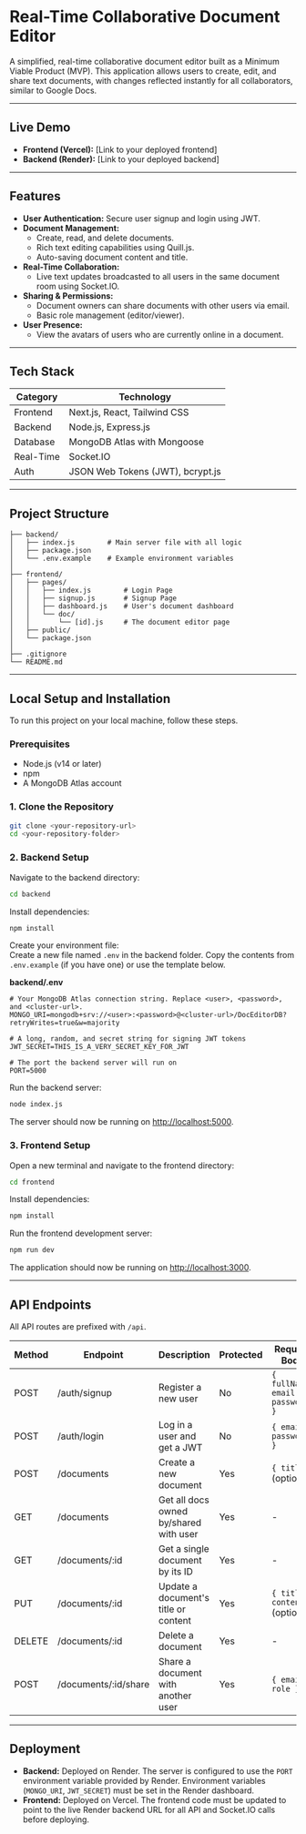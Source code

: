 # Real-Time Collaborative Document Editor

A simplified, real-time collaborative document editor built as a Minimum Viable Product (MVP). This application allows users to create, edit, and share text documents, with changes reflected instantly for all collaborators, similar to Google Docs.

---

## Live Demo

- **Frontend (Vercel):** [Link to your deployed frontend]
- **Backend (Render):** [Link to your deployed backend]

---

## Features

- **User Authentication:** Secure user signup and login using JWT.
- **Document Management:**
  - Create, read, and delete documents.
  - Rich text editing capabilities using Quill.js.
  - Auto-saving document content and title.
- **Real-Time Collaboration:**
  - Live text updates broadcasted to all users in the same document room using Socket.IO.
- **Sharing & Permissions:**
  - Document owners can share documents with other users via email.
  - Basic role management (editor/viewer).
- **User Presence:**
  - View the avatars of users who are currently online in a document.

---

## Tech Stack

| Category    | Technology                        |
|-------------|-----------------------------------|
| Frontend    | Next.js, React, Tailwind CSS      |
| Backend     | Node.js, Express.js               |
| Database    | MongoDB Atlas with Mongoose       |
| Real-Time   | Socket.IO                         |
| Auth        | JSON Web Tokens (JWT), bcrypt.js  |

---

## Project Structure

```
├── backend/
│   ├── index.js        # Main server file with all logic
│   ├── package.json
│   └── .env.example    # Example environment variables
│
├── frontend/
│   ├── pages/
│   │   ├── index.js        # Login Page
│   │   ├── signup.js       # Signup Page
│   │   ├── dashboard.js    # User's document dashboard
│   │   └── doc/
│   │       └── [id].js     # The document editor page
│   ├── public/
│   └── package.json
│
├── .gitignore
└── README.md
```

---

## Local Setup and Installation

To run this project on your local machine, follow these steps.

### Prerequisites

- Node.js (v14 or later)
- npm
- A MongoDB Atlas account

### 1. Clone the Repository

```sh
git clone <your-repository-url>
cd <your-repository-folder>
```

### 2. Backend Setup

Navigate to the backend directory:

```sh
cd backend
```

Install dependencies:

```sh
npm install
```

Create your environment file:  
Create a new file named `.env` in the backend folder. Copy the contents from `.env.example` (if you have one) or use the template below.

**backend/.env**
```
# Your MongoDB Atlas connection string. Replace <user>, <password>, and <cluster-url>.
MONGO_URI=mongodb+srv://<user>:<password>@<cluster-url>/DocEditorDB?retryWrites=true&w=majority

# A long, random, and secret string for signing JWT tokens
JWT_SECRET=THIS_IS_A_VERY_SECRET_KEY_FOR_JWT

# The port the backend server will run on
PORT=5000
```

Run the backend server:

```sh
node index.js
```

The server should now be running on [http://localhost:5000](http://localhost:5000).

### 3. Frontend Setup

Open a new terminal and navigate to the frontend directory:

```sh
cd frontend
```

Install dependencies:

```sh
npm install
```

Run the frontend development server:

```sh
npm run dev
```

The application should now be running on [http://localhost:3000](http://localhost:3000).

---

## API Endpoints

All API routes are prefixed with `/api`.

| Method | Endpoint                | Description                                 | Protected | Request Body                        |
|--------|-------------------------|---------------------------------------------|-----------|-------------------------------------|
| POST   | /auth/signup            | Register a new user                         | No        | `{ fullName, email, password }`     |
| POST   | /auth/login             | Log in a user and get a JWT                 | No        | `{ email, password }`               |
| POST   | /documents              | Create a new document                       | Yes       | `{ title }` (optional)              |
| GET    | /documents              | Get all docs owned by/shared with user      | Yes       | -                                   |
| GET    | /documents/:id          | Get a single document by its ID             | Yes       | -                                   |
| PUT    | /documents/:id          | Update a document's title or content        | Yes       | `{ title, content }` (optional)     |
| DELETE | /documents/:id          | Delete a document                           | Yes       | -                                   |
| POST   | /documents/:id/share    | Share a document with another user          | Yes       | `{ email, role }`                   |

---

## Deployment

- **Backend:** Deployed on Render. The server is configured to use the `PORT` environment variable provided by Render. Environment variables (`MONGO_URI`, `JWT_SECRET`) must be set in the Render dashboard.
- **Frontend:** Deployed on Vercel. The frontend code must be updated to point to the live Render backend URL for all API and Socket.IO calls before deploying.